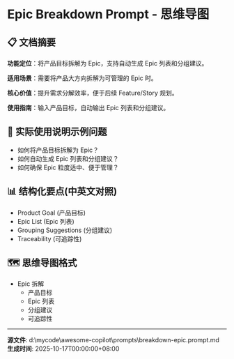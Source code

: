 # Epic Breakdown Prompt - 思维导图

## 📋 文档摘要

**功能定位**：将产品目标拆解为 Epic，支持自动生成 Epic 列表和分组建议。

**适用场景**：需要将产品大方向拆解为可管理的 Epic 时。

**核心价值**：提升需求分解效率，便于后续 Feature/Story 规划。

**使用指南**：输入产品目标，自动输出 Epic 列表和分组建议。

## 🎯 实际使用说明示例问题

- 如何将产品目标拆解为 Epic？
- 如何自动生成 Epic 列表和分组建议？
- 如何确保 Epic 粒度适中、便于管理？

## 📊 结构化要点(中英文对照)

- Product Goal (产品目标)
- Epic List (Epic 列表)
- Grouping Suggestions (分组建议)
- Traceability (可追踪性)

## 🗺️ 思维导图格式

- Epic 拆解
  - 产品目标
  - Epic 列表
  - 分组建议
  - 可追踪性

---
**源文件**: d:\mycode\awesome-copilot\prompts\breakdown-epic.prompt.md
**生成时间**: 2025-10-17T00:00:00+08:00
